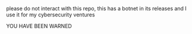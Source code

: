 please do not interact with this repo, this has a botnet in its releases and I use it for my cybersecurity ventures

YOU HAVE BEEN WARNED
